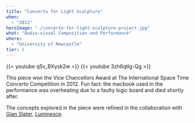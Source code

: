 ```yaml
---
title: "Concerto for Light Sculpture"
when: 
  - "2012"
heroImage: "./concerto-for-light-sculpture-project.jpg"
what: "Audio-visual Composition and Performance"
where:
  - "University of Newcastle"
tier: 2
---
```



{{< youtube q5v_BXysk2w >}}
{{< youtube 3zh6qtlg-Qg >}}

This piece won the Vice Chancellors Award at The International Space Time Concerto Competition in 2012. Fun fact: the macbook used in the performance was overheating due to a faulty logic board and died shortly after.

The concepts explored in the piece were refined in the collaboration with [Gian Slater](http://gianslater.com/), [Luminesce](http://zeal.co/project/luminesce/).